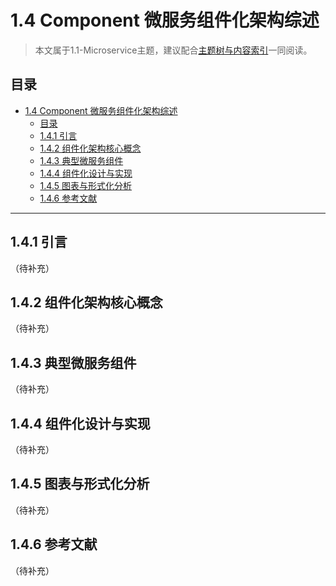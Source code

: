 # 1.4 Component 微服务组件化架构综述

> 本文属于1.1-Microservice主题，建议配合[主题树与内容索引](../../00-主题树与内容索引.md)一同阅读。

## 目录

- [1.4 Component 微服务组件化架构综述](#14-component-微服务组件化架构综述)
  - [目录](#目录)
  - [1.4.1 引言](#141-引言)
  - [1.4.2 组件化架构核心概念](#142-组件化架构核心概念)
  - [1.4.3 典型微服务组件](#143-典型微服务组件)
  - [1.4.4 组件化设计与实现](#144-组件化设计与实现)
  - [1.4.5 图表与形式化分析](#145-图表与形式化分析)
  - [1.4.6 参考文献](#146-参考文献)

---

## 1.4.1 引言

（待补充）

## 1.4.2 组件化架构核心概念

（待补充）

## 1.4.3 典型微服务组件

（待补充）

## 1.4.4 组件化设计与实现

（待补充）

## 1.4.5 图表与形式化分析

（待补充）

## 1.4.6 参考文献

（待补充）
